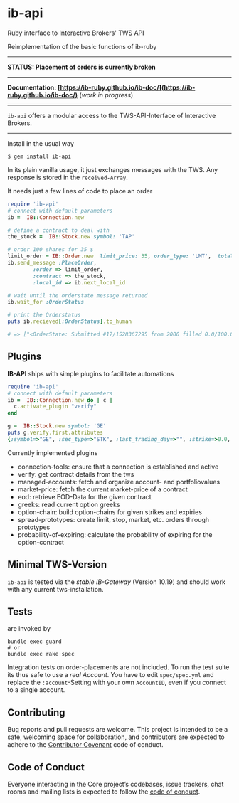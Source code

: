 # ib-api
Ruby interface to Interactive Brokers' TWS API 

Reimplementation of the basic functions of ib-ruby

---
__STATUS: Placement of orders is currently broken__

---


__Documentation: [https://ib-ruby.github.io/ib-doc/](https://ib-ruby.github.io/ib-doc/)__  (_work in progress_)

----
`ib-api`   offers a modular access to the TWS-API-Interface of Interactive Brokers.

----

Install in the usual way

```
$ gem install ib-api
```

In its plain vanilla usage, it just exchanges messages with the TWS. Any response is stored in the `received-Array`.

It needs just a few lines of code to place an order

```ruby
require 'ib-api'
# connect with default parameters 
ib =  IB::Connection.new 

# define a contract to deal with
the_stock =  IB::Stock.new symbol: 'TAP'

# order 100 shares for 35 $ 
limit_order = IB::Order.new  limit_price: 35, order_type: 'LMT',  total_quantity: 100, action: :buy
ib.send_message :PlaceOrder,
        :order => limit_order,
        :contract => the_stock,
        :local_id => ib.next_local_id

# wait until the orderstate message returned
ib.wait_for :OrderStatus

# print the Orderstatus
puts ib.recieved[:OrderStatus].to_human

# => ["<OrderState: Submitted #17/1528367295 from 2000 filled 0.0/100.0 at 0.0/0.0 why_held >"]

```

## Plugins

**IB-API** ships with simple plugins to facilitate automations 

```ruby
require 'ib-api'
# connect with default parameters 
ib =  IB::Connection.new do | c |
  c.activate_plugin "verify"
end

g =  IB::Stock.new symbol: 'GE'
puts g.verify.first.attributes
{:symbol=>"GE", :sec_type=>"STK", :last_trading_day=>"", :strike=>0.0, :right=>"", :exchange=>"SMART", :currency=>"USD", :local_symbol=>"GE", :trading_class=>"GE", :con_id=>498843743, :multiplier=>0, :primary_exchange=>"NYSE", }
```

Currently implemented plugins

* connection-tools: ensure that a connection is established and active
* verify:  get contract details from the tws
* managed-accounts: fetch and organize account- and portfoliovalues
* market-price: fetch the current market-price of a contract
* eod:  retrieve EOD-Data for the given contract
* greeks: read current option greeks
* option-chain: build option-chains for given strikes and expiries 
* spread-prototypes:  create limit, stop, market, etc. orders through prototypes
* probability-of-expiring: calculate the probability of expiring for the option-contract


## Minimal TWS-Version

`ib-api` is tested via the _stable IB-Gateway_ (Version 10.19) and should work with any current tws-installation. 

## Tests

are invoked by 

```
bundle exec guard
# or
bundle exec rake spec
```
Integration tests on order-placements are not included. To run the test suite its thus safe to use a _real Account_.
You have to edit `spec/spec.yml` and replace the `:account`-Setting with your own `AccountID`, even if you connect to a single account. 
 

## Contributing

Bug reports and pull requests are welcome. This project is intended to be a safe, welcoming space for collaboration, and contributors are expected to adhere to the [Contributor Covenant](http://contributor-covenant.org) code of conduct.

## Code of Conduct

Everyone interacting in the Core project’s codebases, issue trackers, chat rooms and mailing lists is expected to follow the [code of conduct](https://github.com/[USERNAME]/ib-api/blob/master/CODE_OF_CONDUCT.md).
